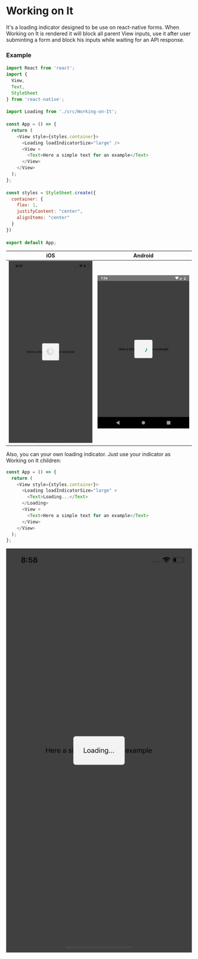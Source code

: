 # Working on It

It's a loading indicator designed to be use on react-native forms. When Working on It is rendered it will block all parent View inputs, use it after user subminting a form and block his inputs while waiting for an API response.

### Example
```javascript
import React from 'react';
import {
  View,
  Text,
  StyleSheet
} from 'react-native';

import Loading from './src/Working-on-It';

const App = () => {
  return (
    <View style={styles.container}>
      <Loading loadIndicatorSize="large" />
      <View >
        <Text>Here a simple text for an example</Text>
      </View>
    </View>
  );
};

const styles = StyleSheet.create({
  container: {
    flex: 1,
    justifyContent: "center",
    alignItems: "center"
  }
})

export default App;

```
iOS           |  Android
:-------------------------:|:-------------------------:
<img  width=700  src="./img/Simulator Screen Shot - iPhone X - 2019-10-01 at 08.57.01.png">  |  <img width=700 src="./img/screenshot-2019-10-01_08.54.21.329.png">

Also, you can your own loading indicator. Just use your indicator as Working on It children:

```javascript
const App = () => {
  return (
    <View style={styles.container}>
      <Loading loadIndicatorSize="large" >
        <Text>Loading...</Text>
      </Loading>
      <View >
        <Text>Here a simple text for an example</Text>
      </View>
    </View>
  );
};
```
<img  width=700  src="./img/Simulator Screen Shot - iPhone X - 2019-10-01 at 08.58.54.png"> 